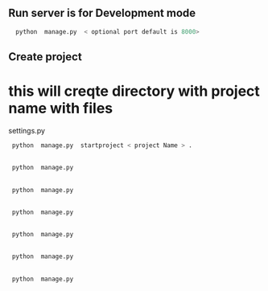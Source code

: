 ## Run server is for Development mode 

```bash
  python  manage.py  < optional port default is 8000>
```
## Create project 
# this will creqte directory with project name with files
   settings.py
   
 ```bash
  python  manage.py  startproject < project Name > .
```
##
 ```bash
  python  manage.py  
```
##
 ```bash
  python  manage.py  
```
##
 ```bash
  python  manage.py  
```
##
 ```bash
  python  manage.py  
```
##
 ```bash
  python  manage.py  
```
##
 ```bash
  python  manage.py  
```
